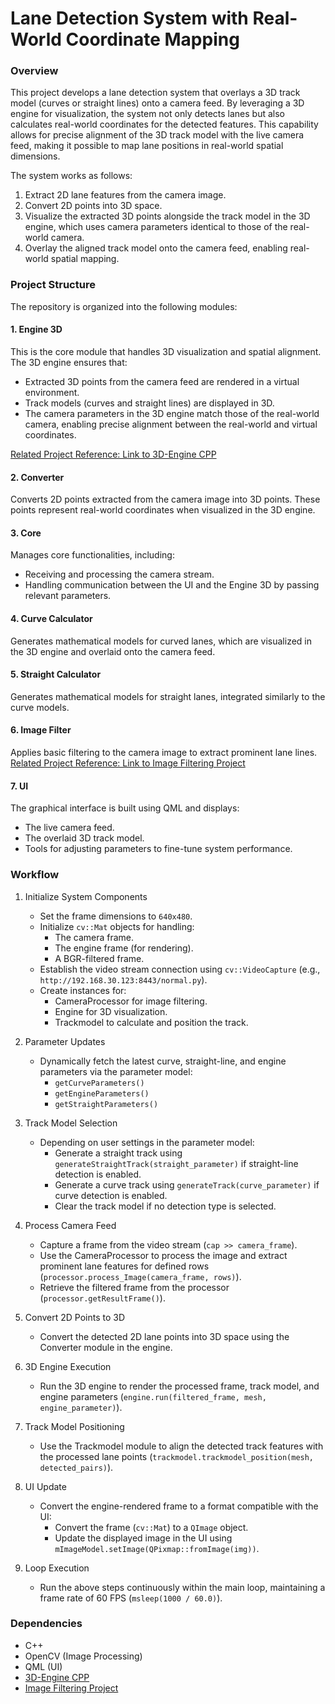# Lane Detection System with Real-World Coordinate Mapping

### Overview

This project develops a lane detection system that overlays a 3D track model (curves or straight lines) onto a camera feed. By leveraging a 3D engine for visualization, the system not only detects lanes but also calculates real-world coordinates for the detected features. This capability allows for precise alignment of the 3D track model with the live camera feed, making it possible to map lane positions in real-world spatial dimensions.

The system works as follows:
1. Extract 2D lane features from the camera image.
2. Convert 2D points into 3D space.
3. Visualize the extracted 3D points alongside the track model in the 3D engine, which uses camera parameters identical to those of the real-world camera.
4. Overlay the aligned track model onto the camera feed, enabling real-world spatial mapping.

### Project Structure

The repository is organized into the following modules:

#### 1. Engine 3D
This is the core module that handles 3D visualization and spatial alignment. The 3D engine ensures that:
- Extracted 3D points from the camera feed are rendered in a virtual environment.
- Track models (curves and straight lines) are displayed in 3D.
- The camera parameters in the 3D engine match those of the real-world camera, enabling precise alignment between the real-world and virtual coordinates.

[Related Project Reference: Link to 3D-Engine CPP](https://github.com/race-against-ai/3dengine_cpp)

#### 2. Converter  
Converts 2D points extracted from the camera image into 3D points. These points represent real-world coordinates when visualized in the 3D engine.

#### 3. Core  
Manages core functionalities, including:
- Receiving and processing the camera stream.
- Handling communication between the UI and the Engine 3D by passing relevant parameters.

#### 4. Curve Calculator  
Generates mathematical models for curved lanes, which are visualized in the 3D engine and overlaid onto the camera feed.

#### 5. Straight Calculator  
Generates mathematical models for straight lanes, integrated similarly to the curve models.

#### 6. Image Filter  
Applies basic filtering to the camera image to extract prominent lane lines.  
[Related Project Reference: Link to Image Filtering Project](https://github.com/race-against-ai/road_line_filter)

#### 7. UI  
The graphical interface is built using QML and displays:
- The live camera feed.
- The overlaid 3D track model.
- Tools for adjusting parameters to fine-tune system performance.

### Workflow

1. Initialize System Components  
   - Set the frame dimensions to `640x480`.  
   - Initialize `cv::Mat` objects for handling:
     - The camera frame.
     - The engine frame (for rendering).
     - A BGR-filtered frame.
   - Establish the video stream connection using `cv::VideoCapture` (e.g., `http://192.168.30.123:8443/normal.py`).
   - Create instances for:
     - CameraProcessor for image filtering.
     - Engine for 3D visualization.
     - Trackmodel to calculate and position the track.

2. Parameter Updates  
   - Dynamically fetch the latest curve, straight-line, and engine parameters via the parameter model:
     - `getCurveParameters()`
     - `getEngineParameters()`
     - `getStraightParameters()`

3. Track Model Selection  
   - Depending on user settings in the parameter model:
     - Generate a straight track using `generateStraightTrack(straight_parameter)` if straight-line detection is enabled.
     - Generate a curve track using `generateTrack(curve_parameter)` if curve detection is enabled.
     - Clear the track model if no detection type is selected.

4. Process Camera Feed  
   - Capture a frame from the video stream (`cap >> camera_frame`).
   - Use the CameraProcessor to process the image and extract prominent lane features for defined rows (`processor.process_Image(camera_frame, rows)`).
   - Retrieve the filtered frame from the processor (`processor.getResultFrame()`).

5. Convert 2D Points to 3D  
   - Convert the detected 2D lane points into 3D space using the Converter module in the engine.

6. 3D Engine Execution  
   - Run the 3D engine to render the processed frame, track model, and engine parameters (`engine.run(filtered_frame, mesh, engine_parameter)`).

7. Track Model Positioning  
   - Use the Trackmodel module to align the detected track features with the processed lane points (`trackmodel.trackmodel_position(mesh, detected_pairs)`).

8. UI Update  
   - Convert the engine-rendered frame to a format compatible with the UI:
     - Convert the frame (`cv::Mat`) to a `QImage` object.
     - Update the displayed image in the UI using `mImageModel.setImage(QPixmap::fromImage(img))`.

9. Loop Execution  
   - Run the above steps continuously within the main loop, maintaining a frame rate of 60 FPS (`msleep(1000 / 60.0)`).

### Dependencies

- C++
- OpenCV (Image Processing)
- QML (UI)
- [3D-Engine CPP](https://github.com/race-against-ai/3dengine_cpp)
- [Image Filtering Project](https://github.com/race-against-ai/road_line_filter)